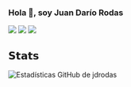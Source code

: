 ### Hola 👋, soy Juan Darío Rodas

[![](https://img.shields.io/badge/-@@JuanDarioRodas-%231DA1F2?style=flat-square&logo=twitter&logoColor=ffffff)](https://twitter.com/@JuanDarioRodas)
[![](https://img.shields.io/badge/-@jdrodas-%23181717?style=flat-square&logo=github)](https://github.com/jdrodas)
[![](https://img.shields.io/badge/-Juan%20Dario%20Rodas-blue?style=flat-square&logo=Linkedin&logoColor=white&link=https://www.linkedin.com/in/juandariorodas/)](https://www.linkedin.com/in/juandariorodas/)

## 𝗦𝘁𝗮𝘁𝘀

![Estadísticas GitHub de jdrodas](https://github-readme-stats.vercel.app/api?username=jdrodas&show_icons=true&theme=dracula)
